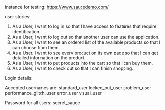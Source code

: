 

instance for testing: https://www.saucedemo.com/

user stories:
1. As a User, I want to log in so that I have access to features that require identification.
2. As a User, I want to log out so that another user can use the application.
3. As a User, I want to see an ordered list of the available products so that I can choose from them.
4. As a User, I want to see every product on its own page so that I can get detailed information on the product.
5. As a User, I want to put products into the cart so that I can buy them.
6. As a User, I want to check out so that I can finish shopping.


Login details:

Accepted usernames are:
standard_user
locked_out_user
problem_user
performance_glitch_user
error_user
visual_user

Password for all users:
secret_sauce

